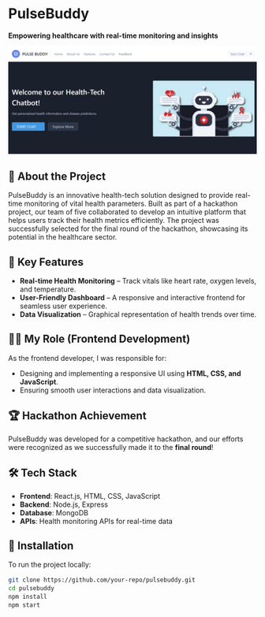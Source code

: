 # PulseBuddy  
**Empowering healthcare with real-time monitoring and insights**  

![PulseBuddy alt](https://github.com/GGupta03/PulseBuddy/blob/main/healthcare-chatbot-master/PulseBuddy.jpg?raw=true) 

## 🚀 About the Project  
PulseBuddy is an innovative health-tech solution designed to provide real-time monitoring of vital health parameters. Built as part of a hackathon project, our team of five collaborated to develop an intuitive platform that helps users track their health metrics efficiently. The project was successfully selected for the final round of the hackathon, showcasing its potential in the healthcare sector.  

## 🎯 Key Features  
- **Real-time Health Monitoring** – Track vitals like heart rate, oxygen levels, and temperature.  
- **User-Friendly Dashboard** – A responsive and interactive frontend for seamless user experience.  
- **Data Visualization** – Graphical representation of health trends over time.  

## 👨‍💻 My Role (Frontend Development)  
As the frontend developer, I was responsible for:  
- Designing and implementing a responsive UI using **HTML, CSS, and JavaScript**.  
- Ensuring smooth user interactions and data visualization.
  
## 🏆 Hackathon Achievement  
PulseBuddy was developed for a competitive hackathon, and our efforts were recognized as we successfully made it to the **final round**!  

## 🛠️ Tech Stack  
- **Frontend**: React.js, HTML, CSS, JavaScript  
- **Backend**: Node.js, Express  
- **Database**: MongoDB  
- **APIs**: Health monitoring APIs for real-time data  

## 📌 Installation  
To run the project locally:  
```bash
git clone https://github.com/your-repo/pulsebuddy.git  
cd pulsebuddy  
npm install  
npm start  
```
